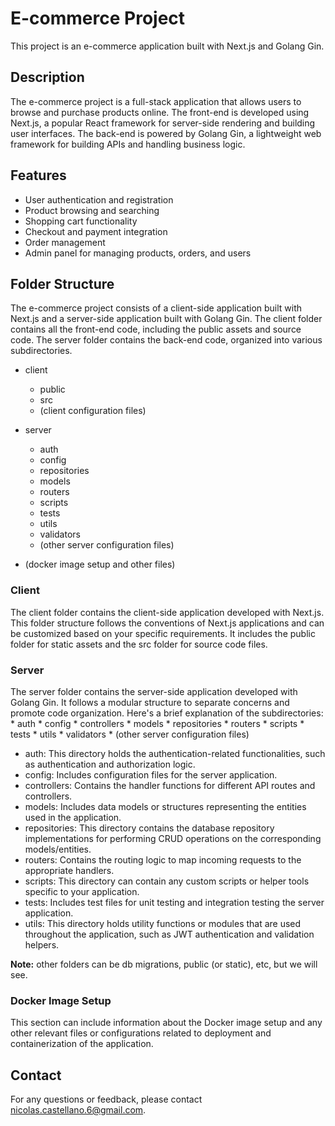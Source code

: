# E-commerce Project

This project is an e-commerce application built with Next.js and Golang Gin.

## Description

The e-commerce project is a full-stack application that allows users to browse and purchase products online. The front-end is developed using Next.js, a popular React framework for server-side rendering and building user interfaces. The back-end is powered by Golang Gin, a lightweight web framework for building APIs and handling business logic.

## Features

- User authentication and registration
- Product browsing and searching
- Shopping cart functionality
- Checkout and payment integration
- Order management
- Admin panel for managing products, orders, and users

## Folder Structure

The e-commerce project consists of a client-side application built with Next.js and a server-side application built with Golang Gin. The client folder contains all the front-end code, including the public assets and source code. The server folder contains the back-end code, organized into various subdirectories.


* client
    * public
    * src
    * (client configuration files)
    
* server
    * auth
    * config
    * repositories
    * models
    * routers
    * scripts
    * tests
    * utils
    * validators
    * (other server configuration files)
* (docker image setup and other files)

### Client

The client folder contains the client-side application developed with Next.js. This folder structure follows the conventions of Next.js applications and can be customized based on your specific requirements. It includes the public folder for static assets and the src folder for source code files.

### Server

The server folder contains the server-side application developed with Golang Gin. It follows a modular structure to separate concerns and promote code organization. Here's a brief explanation of the subdirectories:
    * auth
    * config
    * controllers
    * models
    * repositories
    * routers
    * scripts
    * tests
    * utils
    * validators
    * (other server configuration files)

- auth: This directory holds the authentication-related functionalities, such as authentication and authorization logic.
- config: Includes configuration files for the server application.
- controllers: Contains the handler functions for different API routes and controllers.
- models: Includes data models or structures representing the entities used in the application.
- repositories: This directory contains the database repository implementations for performing CRUD operations on the corresponding models/entities.
- routers: Contains the routing logic to map incoming requests to the appropriate handlers.
- scripts: This directory can contain any custom scripts or helper tools specific to your application.
- tests: Includes test files for unit testing and integration testing the server application.
- utils: This directory holds utility functions or modules that are used throughout the application, such as JWT authentication and validation helpers.

**Note:** other folders can be db migrations, public (or static), etc, but we will see.

### Docker Image Setup

This section can include information about the Docker image setup and any other relevant files or configurations related to deployment and containerization of the application.

## Contact

For any questions or feedback, please contact nicolas.castellano.6@gmail.com.